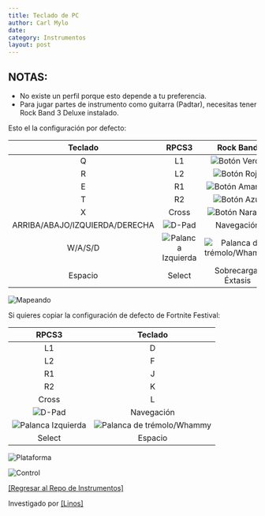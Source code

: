 ```yaml
---
title: Teclado de PC
author: Carl Mylo
date: 
category: Instrumentos
layout: post
---
```


## NOTAS:

* No existe un perfil porque esto depende a tu preferencia.
* Para jugar partes de instrumento como guitarra (Padtar), necesitas tener Rock Band 3 Deluxe instalado.


Esto el la configuración por defecto:

| **Teclado**          | **RPCS3**          | **Rock Band** |
|:------------------:|:------------------:|:---------------------:|
| Q | L1 | ![Botón Verde](https://raw.githubusercontent.com/hmxmilohax/rb3-pc/main/assets/images/btns/gtrs/gf.png "Botón Verde") |
| R | L2 | ![Botón Rojo](https://raw.githubusercontent.com/hmxmilohax/rb3-pc/main/assets/images/btns/gtrs/rf.png "Botón Rojo") |
| E | R1 | ![Botón Amarillo](https://raw.githubusercontent.com/hmxmilohax/rb3-pc/main/assets/images/btns/gtrs/yf.png "Botón Amarillo") |
| T | R2 | ![Botón Azul](https://raw.githubusercontent.com/hmxmilohax/rb3-pc/main/assets/images/btns/gtrs/bf.png "Botón Azul") |
| X | Cross | ![Botón Naranja](https://raw.githubusercontent.com/hmxmilohax/rb3-pc/main/assets/images/btns/gtrs/of.png "Botón Naranja") |
| ARRIBA/ABAJO/IZQUIERDA/DERECHA | ![D-Pad](https://raw.githubusercontent.com/hmxmilohax/rb3-pc/main/assets/images/btns/ctrls/ps4/dp.png "D-Pad") | Navegación |
| W/A/S/D | ![Palanca Izquierda](https://raw.githubusercontent.com/hmxmilohax/rb3-pc/main/assets/images/btns/ctrls/ps4/ls.png "Palanca Izquierda") | ![Palanca de trémolo/Whammy](https://raw.githubusercontent.com/hmxmilohax/rb3-pc/main/assets/images/btns/gtrs/wb.png "Palanca de trémolo/Whammy") |
| Espacio | Select | Sobrecarga/Éxtasis |

![Mapeando](https://raw.githubusercontent.com/hmxmilohax/rb3-pc/main/assets/images/instruments/pckeyboardmapping.png "Mapeando") 


Si quieres copiar la configuración de defecto de Fortnite Festival:

| **RPCS3**          | **Teclado** |
|:------------------:|:---------------------:|
| L1 | D |
| L2 | F |
| R1 | J |
| R2 | K |
| Cross | L |
| ![D-Pad](https://raw.githubusercontent.com/hmxmilohax/rb3-pc/main/assets/images/btns/ctrls/ps4/dp.png "D-Pad") | Navegación |
| ![Palanca Izquierda](https://raw.githubusercontent.com/hmxmilohax/rb3-pc/main/assets/images/btns/ctrls/ps4/ls.png "Palanca Izquierda") | ![Palanca de trémolo/Whammy](https://raw.githubusercontent.com/hmxmilohax/rb3-pc/main/assets/images/btns/gtrs/wb.png "Palanca de trémolo/Whammy") |
| Select | Espacio  |


![Plataforma](https://raw.githubusercontent.com/hmxmilohax/rb3-pc/main/assets/images/instruments/pc.png "Plataforma") 

![Control](https://raw.githubusercontent.com/hmxmilohax/rb3-pc/main/assets/images/instruments/pckeyboardcontroller.png "Control") 

[[Regresar al Repo de Instrumentos]](https://hmxmilohax.github.io/rb3-pc/english/instrumentrepo/#instrument-list)

Investigado por [[Linos]](https://www.youtube.com/@LinosMelendi)